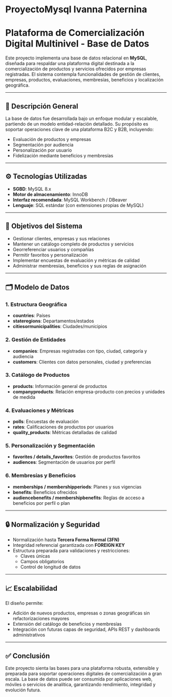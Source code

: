 # ProyectoMysql Ivanna Paternina
# Plataforma de Comercialización Digital Multinivel - Base de Datos

Este proyecto implementa una base de datos relacional en **MySQL**, diseñada para respaldar una plataforma digital destinada a la comercialización de productos y servicios ofrecidos por empresas registradas. El sistema contempla funcionalidades de gestión de clientes, empresas, productos, evaluaciones, membresías, beneficios y localización geográfica.

---

## 📌 Descripción General

La base de datos fue desarrollada bajo un enfoque modular y escalable, partiendo de un modelo entidad-relación detallado. Su propósito es soportar operaciones clave de una plataforma B2C y B2B, incluyendo:

- Evaluación de productos y empresas
- Segmentación por audiencia
- Personalización por usuario
- Fidelización mediante beneficios y membresías

---

## ⚙️ Tecnologías Utilizadas

- **SGBD**: MySQL 8.x  
- **Motor de almacenamiento**: InnoDB  
- **Interfaz recomendada**: MySQL Workbench / DBeaver  
- **Lenguaje**: SQL estándar (con extensiones propias de MySQL)

---

## 🎯 Objetivos del Sistema

- Gestionar clientes, empresas y sus relaciones
- Mantener un catálogo completo de productos y servicios
- Georreferenciar usuarios y compañías
- Permitir favoritos y personalización
- Implementar encuestas de evaluación y métricas de calidad
- Administrar membresías, beneficios y sus reglas de asignación

---

## 🗂️ Modelo de Datos

### 1. Estructura Geográfica
- **countries**: Países
- **stateregions**: Departamentos/estados
- **citiesormunicipalities**: Ciudades/municipios

### 2. Gestión de Entidades
- **companies**: Empresas registradas con tipo, ciudad, categoría y audiencia
- **customers**: Clientes con datos personales, ciudad y preferencias

### 3. Catálogo de Productos
- **products**: Información general de productos
- **companyproducts**: Relación empresa-producto con precios y unidades de medida

### 4. Evaluaciones y Métricas
- **polls**: Encuestas de evaluación
- **rates**: Calificaciones de productos por usuarios
- **quality_products**: Métricas detalladas de calidad

### 5. Personalización y Segmentación
- **favorites / details_favorites**: Gestión de productos favoritos
- **audiences**: Segmentación de usuarios por perfil

### 6. Membresías y Beneficios
- **memberships / membershipperiods**: Planes y sus vigencias
- **benefits**: Beneficios ofrecidos
- **audiencebenefits / membershipbenefits**: Reglas de acceso a beneficios por perfil o plan

---

## 🔒 Normalización y Seguridad

- Normalización hasta **Tercera Forma Normal (3FN)**
- Integridad referencial garantizada con **FOREIGN KEY**
- Estructura preparada para validaciones y restricciones:
  - Claves únicas
  - Campos obligatorios
  - Control de longitud de datos

---

## 📈 Escalabilidad

El diseño permite:

- Adición de nuevos productos, empresas o zonas geográficas sin refactorizaciones mayores
- Extensión del catálogo de beneficios y membresías
- Integración con futuras capas de seguridad, APIs REST y dashboards administrativos

---

## ✅ Conclusión

Este proyecto sienta las bases para una plataforma robusta, extensible y preparada para soportar operaciones digitales de comercialización a gran escala. La base de datos puede ser consumida por aplicaciones web, móviles o servicios de analítica, garantizando rendimiento, integridad y evolución futura.




